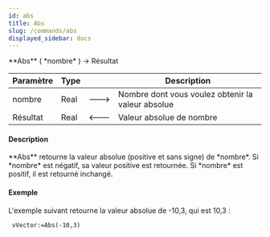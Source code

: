 ```yaml
---
id: abs
title: Abs
slug: /commands/abs
displayed_sidebar: docs
---
```


<!--REF #_command_.Abs.Syntax-->**Abs** ( *nombre* ) -> Résultat<!-- END REF-->
<!--REF #_command_.Abs.Params-->
| Paramètre | Type |  | Description |
| --- | --- | --- | --- |
| nombre | Real | &#x1F852; | Nombre dont vous voulez obtenir la valeur absolue |
| Résultat | Real | &#x1F850; | Valeur absolue de nombre |

<!-- END REF-->

#### Description 

<!--REF #_command_.Abs.Summary-->**Abs** retourne la valeur absolue (positive et sans signe) de *nombre*.<!-- END REF--> Si *nombre* est négatif, sa valeur positive est retournée. Si *nombre* est positif, il est retourné inchangé. 

#### Exemple 

L'exemple suivant retourne la valeur absolue de -10,3, qui est 10,3 :

```4d
 vVector:=Abs(-10,3)
```
